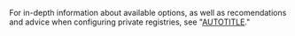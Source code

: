 For in-depth information about available options, as well as recomendations and advice when configuring private registries, see "[AUTOTITLE](/code-security/dependabot/working-with-dependabot/guidance-for-the-configuration-of-private-registries-for-dependabot)."
